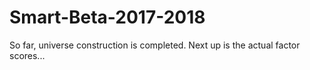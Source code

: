 # Smart-Beta-2017-2018

So far, universe construction is completed. Next up is the actual factor scores...
